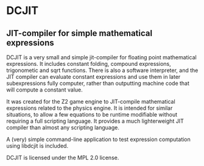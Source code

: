 DCJIT
=====

JIT-compiler for simple mathematical expressions 
------------------------------------------------

DCJIT is a very small and simple jit-compiler for floating point mathematical expressions.
It includes constant folding, compound expressions, trigonometic and sqrt functions. There is
also a software interpreter, and the JIT compiler can evaluate constant expressions and use them
in later subexpressions fully computer, rather than outputting machine code that will compute a
constant value.

It was created for the Z2 game engine to JIT-compile mathematical expressions related to the
physics engine. It is intended for similar situations, to allow a few equations to be runtime
modifiable without requiring a full scripting language. It provides a much lighterweight JIT
compiler than almost any scripting language.

A (very) simple command-line application to test expression computation using libdcjit is included.

DCJIT is licensed under the MPL 2.0 license.
